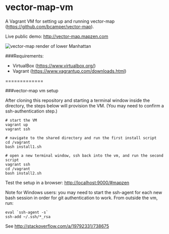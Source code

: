 vector-map-vm
=============

A Vagrant VM for setting up and running vector-map (https://github.com/bcamper/vector-map).

Live public demo: <http://vector-map.mapzen.com>

![vector-map render of lower Manhattan](https://pbs.twimg.com/media/BpuBdL_CEAAhpWw.png:large)

###Requirements:

- VirtualBox (https://www.virtualbox.org/)
- Vagrant (https://www.vagrantup.com/downloads.html)

=============

###vector-map vm setup

After cloning this repository and starting a terminal window inside the directory, the steps below will provision the VM. (You may need to confirm a ssh-authentication step.)

    # start the VM
    vagrant up
    vagrant ssh

    # navigate to the shared directory and run the first install script
    cd /vagrant
    bash install1.sh

    # open a new terminal window, ssh back into the vm, and run the second script
    vagrant ssh
    cd /vagrant
    bash install2.sh

Test the setup in a browser: <http://localhost:9000/#mapzen>

Note for Windows users: you may need to start the ssh-agent for each new bash session in order for git authentication to work. From outside the vm, run:

    eval `ssh-agent -s` 
    ssh-add ~/.ssh/*_rsa

See http://stackoverflow.com/a/19792331/738675

